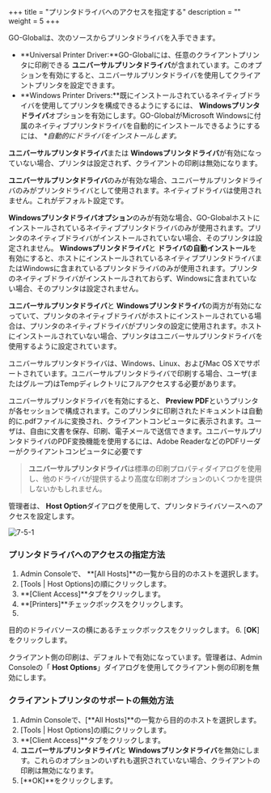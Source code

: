 +++
title = "プリンタドライバへのアクセスを指定する"
description = ""
weight = 5
+++


GO-Globalは、次のソースからプリンタドライバを入手できます。

* **Universal Printer Driver:**GO-Globalには、任意のクライアントプリンタに印刷できる **ユニバーサルプリンタドライバ**が含まれています。このオプションを有効にすると、ユニバーサルプリンタドライバを使用してクライアントプリンタを設定できます。
* **Windows Printer Drivers:**既にインストールされているネイティブドライバを使用してプリンタを構成できるようにするには、 **Windowsプリンタドライバ**オプションを有効にします。GO-GlobalがMicrosoft Windowsに付属のネイティブプリンタドライバを自動的にインストールできるようにするには、 **自動的にドライバをインストールします。*

**ユニバーサルプリンタドライバ**または **Windowsプリンタドライバ**が有効になっていない場合、プリンタは設定されず、クライアントの印刷は無効になります。

**ユニバーサルプリンタドライバ**のみが有効な場合、ユニバーサルプリンタドライバのみがプリンタドライバとして使用されます。ネイティブドライバは使用されません。これがデフォルト設定です。

**Windowsプリンタドライバオプション**のみが有効な場合、GO-Globalホストにインストールされているネイティブプリンタドライバのみが使用されます。プリンタのネイティブドライバがインストールされていない場合、そのプリンタは設定されません。 **Windowsプリンタドライバ**と **ドライバの自動インストール**を有効にすると、ホストにインストールされているネイティブプリンタドライバまたはWindowsに含まれているプリンタドライバのみが使用されます。プリンタのネイティブドライバがインストールされておらず、Windowsに含まれていない場合、そのプリンタは設定されません。

**ユニバーサルプリンタドライバ**と **Windowsプリンタドライバ**の両方が有効になっていて、プリンタのネイティブドライバがホストにインストールされている場合は、プリンタのネイティブドライバがプリンタの設定に使用されます。ホストにインストールされていない場合、プリンタはユニバーサルプリンタドライバを使用するように設定されています。

ユニバーサルプリンタドライバは、Windows、Linux、およびMac OS Xでサポートされています。ユニバーサルプリンタドライバで印刷する場合、ユーザ(またはグループ)はTempディレクトリにフルアクセスする必要があります。

ユニバーサルプリンタドライバを有効にすると、 **Preview PDF**というプリンタが各セッションで構成されます。このプリンタに印刷されたドキュメントは自動的に.pdfファイルに変換され、クライアントコンピュータに表示されます。ユーザは、自由に文書を保存、印刷、電子メールで送信できます。ユニバーサルプリンタドライバのPDF変換機能を使用するには、Adobe ReaderなどのPDFリーダーがクライアントコンピュータに必要です

>**ユニバーサルプリンタドライバ**は標準の印刷プロパティダイアログを使用し、他のドライバが提供するより高度な印刷オプションのいくつかを提供しないかもしれません。

管理者は、 **Host Option**ダイアログを使用して、プリンタドライバソースへのアクセスを設定します。

![7-5-1](/img/7-5-1.png) 

### プリンタドライバへのアクセスの指定方法

1. Admin Consoleで、 **[All Hosts]**の一覧から目的のホストを選択します。
2. [Tools | Host Options]の順にクリックします。
3. **[Client Access]**タブをクリックします。
4. **[Printers]**チェックボックスをクリックします。
5.
 目的のドライバソースの横にあるチェックボックスをクリックします。
6. [**OK**]をクリックします。

クライアント側の印刷は、デフォルトで有効になっています。管理者は、Admin Consoleの「 **Host Options**」ダイアログを使用してクライアント側の印刷を無効にします。

### クライアントプリンタのサポートの無効方法

1. Admin Consoleで、[**All Hosts]**の一覧から目的のホストを選択します。
2. [Tools | Host Options]の順にクリックします。
3. **[Client Access]**タブをクリックします。
4. **ユニバーサルプリンタドライバ**と **Windowsプリンタドライバ**を無効にします。これらのオプションのいずれも選択されていない場合、クライアントの印刷は無効になります。
5. [**OK]**をクリックします。
